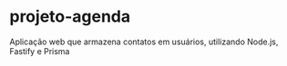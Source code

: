 # projeto-agenda
Aplicação web que armazena contatos em usuários, utilizando Node.js, Fastify e Prisma
